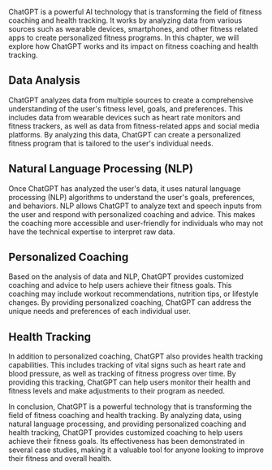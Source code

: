 
ChatGPT is a powerful AI technology that is transforming the field of fitness coaching and health tracking. It works by analyzing data from various sources such as wearable devices, smartphones, and other fitness related apps to create personalized fitness programs. In this chapter, we will explore how ChatGPT works and its impact on fitness coaching and health tracking.

Data Analysis
-------------

ChatGPT analyzes data from multiple sources to create a comprehensive understanding of the user's fitness level, goals, and preferences. This includes data from wearable devices such as heart rate monitors and fitness trackers, as well as data from fitness-related apps and social media platforms. By analyzing this data, ChatGPT can create a personalized fitness program that is tailored to the user's individual needs.

Natural Language Processing (NLP)
---------------------------------

Once ChatGPT has analyzed the user's data, it uses natural language processing (NLP) algorithms to understand the user's goals, preferences, and behaviors. NLP allows ChatGPT to analyze text and speech inputs from the user and respond with personalized coaching and advice. This makes the coaching more accessible and user-friendly for individuals who may not have the technical expertise to interpret raw data.

Personalized Coaching
---------------------

Based on the analysis of data and NLP, ChatGPT provides customized coaching and advice to help users achieve their fitness goals. This coaching may include workout recommendations, nutrition tips, or lifestyle changes. By providing personalized coaching, ChatGPT can address the unique needs and preferences of each individual user.

Health Tracking
---------------

In addition to personalized coaching, ChatGPT also provides health tracking capabilities. This includes tracking of vital signs such as heart rate and blood pressure, as well as tracking of fitness progress over time. By providing this tracking, ChatGPT can help users monitor their health and fitness levels and make adjustments to their program as needed.

In conclusion, ChatGPT is a powerful technology that is transforming the field of fitness coaching and health tracking. By analyzing data, using natural language processing, and providing personalized coaching and health tracking, ChatGPT provides customized coaching to help users achieve their fitness goals. Its effectiveness has been demonstrated in several case studies, making it a valuable tool for anyone looking to improve their fitness and overall health.
